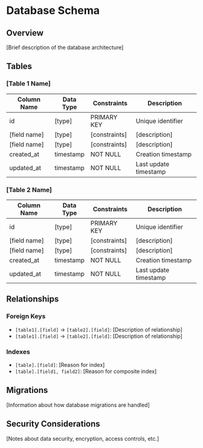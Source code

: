 # Database Schema

## Overview
[Brief description of the database architecture]

## Tables

### [Table 1 Name]
| Column Name | Data Type | Constraints | Description |
|-------------|-----------|------------|-------------|
| id | [type] | PRIMARY KEY | Unique identifier |
| [field name] | [type] | [constraints] | [description] |
| [field name] | [type] | [constraints] | [description] |
| created_at | timestamp | NOT NULL | Creation timestamp |
| updated_at | timestamp | NOT NULL | Last update timestamp |

### [Table 2 Name]
| Column Name | Data Type | Constraints | Description |
|-------------|-----------|------------|-------------|
| id | [type] | PRIMARY KEY | Unique identifier |
| [field name] | [type] | [constraints] | [description] |
| [field name] | [type] | [constraints] | [description] |
| created_at | timestamp | NOT NULL | Creation timestamp |
| updated_at | timestamp | NOT NULL | Last update timestamp |

## Relationships

### Foreign Keys
- `[table1].[field]` → `[table2].[field]`: [Description of relationship]
- `[table1].[field]` → `[table2].[field]`: [Description of relationship]

### Indexes
- `[table].[field]`: [Reason for index]
- `[table].[field1, field2]`: [Reason for composite index]

## Migrations
[Information about how database migrations are handled]

## Security Considerations
[Notes about data security, encryption, access controls, etc.]